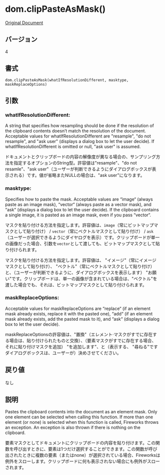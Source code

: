 # dom.clipPasteAsMask()

[Original Document](http://help.adobe.com/en_US/fireworks/cs/extend/WS5b3ccc516d4fbf351e63e3d1183c94988d-7fd7.html)

## バージョン

4

## 書式

```
dom.clipPasteAsMask(whatIfResolutionDifferent, masktype, maskReplaceOptions)
```

## 引数

### whatIfResolutionDifferent:

A string that specifies how resampling should be done if the resolution of the clipboard contents doesn’t match the resolution of the document. Acceptable values for whatIfResolutionDifferent are "resample", "do not resample", and "ask user" (displays a dialog box to let the user decide). If whatIfResolutionDifferent is omitted or null, "ask user" is assumed.

ドキュメントとクリップボードの内容の解像度が異なる場合の、サンプリング方法を指定するオプションのString型。許容値は"resample"、"do not resamle"、"ask user"（ユーザーが判断できるようにダイアログボックスが表示される）です。値が省略またNULLの場合は、"ask user"になります。

### masktype:

Specifies how to paste the mask. Acceptable values are “image“ (always paste as an image mask), “vector“ (always paste as a vector mask), and “ask“ (displays a dialog box to let the user decide). If the clipboard contains a single image, it is pasted as an image mask, even if you pass “vector“.

マスクを貼り付ける方法を指定します。許容値は、```image```（常にビットマップマスクとして貼り付け） / ```vector```（常にベクトルマスクとして貼り付け） / ```ask```（ユーザーが選択できるようにダイヤログを表示）です。クリップボードが単一の画像だった場合、引数を```vector```として渡しても、ビットマップマスクとして貼り付けられます。

マスクを貼り付ける方法を指定します。許容値は、 "イメージ"（常にイメージマスクとして貼り付け）、 "ベクトル"（常にベクトルマスクとして貼り付け）と、（ユーザーが判断できるように、ダイアログボックスを表示します） "お願い"です。クリップボードは、単一の画像が含まれている場合は、"ベクトル"を渡した場合でも、それは、ビットマップマスクとして貼り付けられます。

### maskReplaceOptions:

Acceptable values for maskReplaceOptions are “replace“ (if an element mask already exists, replace it with the pasted one), “add“ (if an element mask already exists, add the pasted mask to it), and “ask“ (displays a dialog box to let the user decide).

maskReplaceOptionsの許容値は、"置換"（エレメント·マスクがすでに存在する場合は、貼り付けられたものと交換）、（要素マスクがすでに存在する場合、それに貼り付けマスクを追加） "を追加します"、と（表示する、 "尋ねる"ですダイアログボックスは、ユーザーが）決めさせてください。

## 戻り値

なし

## 説明

Pastes the clipboard contents into the document as an element mask. Only one element can be selected when calling this function. If more than one element (or none) is selected when this function is called, Fireworks throws an exception. An exception is also thrown if there is nothing on the clipboard.
 
要素マスクとしてドキュメントにクリップボードの内容を貼り付けます。この関数を呼び出すときに、要素は1つだけ選択することができます。この関数が呼び出されたときに複数の要素（またはnone）が選択されている場合、Fireworksは例外をスローします。クリップボードに何も表示されない場合にも例外がスローされます。